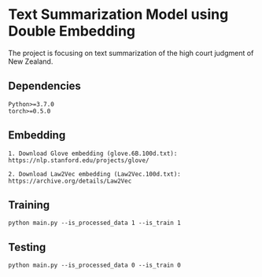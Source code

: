 # Text Summarization Model using Double Embedding

The project is focusing on text summarization of the high court judgment of New Zealand.

## Dependencies

```
Python>=3.7.0
torch>=0.5.0
```


## Embedding

```
1. Download Glove embedding (glove.6B.100d.txt): https://nlp.stanford.edu/projects/glove/

2. Download Law2Vec embedding (Law2Vec.100d.txt): https://archive.org/details/Law2Vec

```

## Training

```
python main.py --is_processed_data 1 --is_train 1
```

## Testing

```
python main.py --is_processed_data 0 --is_train 0
```
